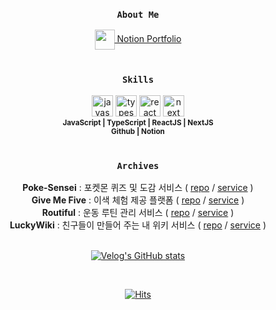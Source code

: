 <div align="center">
  
### `About Me`
<div>
  
  <a href="https://zealous-drop-37e.notion.site/Portfolio-e853aaacc13042ceb285eb9ae7ea7a2b?pvs=4" target="_blank">
    <img align="center" src="https://github.com/user-attachments/assets/f9666928-0b4a-4232-9c4f-462ed6c4347f" width="32" />
     Notion Portfolio
  </a>
</div>
<!-- <div>
  <a href="" target="_blank">
    <img align="center" src="" width="32" />
    PDF (Google Drive)
  </a>
</div> -->

<br/>

### `Skills`
<div>
<img src="https://upload.wikimedia.org/wikipedia/commons/thumb/9/99/Unofficial_JavaScript_logo_2.svg/1024px-Unofficial_JavaScript_logo_2.svg.png" width="34" title="javascript"/>
<img src="https://upload.wikimedia.org/wikipedia/commons/thumb/f/f5/Typescript.svg/2560px-Typescript.svg.png" width="34" title="typescript"/>
<img src="https://upload.wikimedia.org/wikipedia/commons/thumb/a/a7/React-icon.svg/2874px-React-icon.svg.png" width="34" title="react"/>
<img src="https://cdn.sanity.io/images/34ent8ly/production/436c0b088c5629d69b965fab38989e03c48222da-824x824.png" width="34" title="next"/>
<br/>
<sub>
<b>JavaScript | TypeScript | ReactJS | NextJS</b> <br/>
<b>Github | Notion</b>
</sub>
  
</div>

<br/>

### `Archives`
<div>
<!--   <img align="center" src="" width="30" /> -->
  <b>Poke-Sensei</b> : 포켓몬 퀴즈 및 도감 서비스 ( <a href="https://github.com/Covengers-Pokedex/poke-sensei">repo</a> / <a href="https://poke-sensei.vercel.app//">service</a> )
</div>
<div>
<!--   <img align="center" src="" width="30" /> -->
  <a><b>Give Me Five</b> : 이색 체험 제공 플랫폼 ( <a href="https://github.com/codeit-final-project-team3/GiveMeFive">repo</a> / <a href="https://give-me-five.vercel.app/">service</a> )
</div>
<div>
<!--   <img align="center" src="" width="30" /> -->
  <a><b>Routiful</b> : 운동 루틴 관리 서비스 ( <a href="https://github.com/itscold96/routiful">repo</a> / <a href="https://routiful.vercel.app/">service</a> )
</div>
<div>
<!--   <img align="center" src="" width="30" /> -->
  <a><b>LuckyWiki</b> : 친구들이 만들어 주는 내 위키 서비스 ( <a href="https://github.com/prgrms-fe-devcourse/FEDC4_Angola_NaYoung">repo</a> / <a href="https://luckywiki.vercel.app/landing">service</a> )
</div>
<div>
<br/>

[![Velog's GitHub stats](https://velog-readme-stats.vercel.app/api/list?name=itscold96)](https://velog.io/@itscold96) 

<br/>

[![Hits](https://hits.seeyoufarm.com/api/count/incr/badge.svg?url=https%3A%2F%2Fgithub.com%2Fitscold96&count_bg=%2379C83D&title_bg=%23555555&icon=&icon_color=%23E7E7E7&title=hits&edge_flat=false)](https://hits.seeyoufarm.com)

</div>
